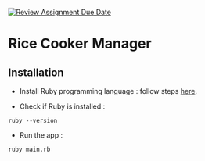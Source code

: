 [![Review Assignment Due Date](https://classroom.github.com/assets/deadline-readme-button-24ddc0f5d75046c5622901739e7c5dd533143b0c8e959d652212380cedb1ea36.svg)](https://classroom.github.com/a/PHq8Kfj_)

# Rice Cooker Manager

## Installation 

- Install Ruby programming language : follow steps [here](https://www.ruby-lang.org/fr/documentation/installation/).

- Check if Ruby is installed : 
```
ruby --version
```

- Run the app : 
```
ruby main.rb
```
